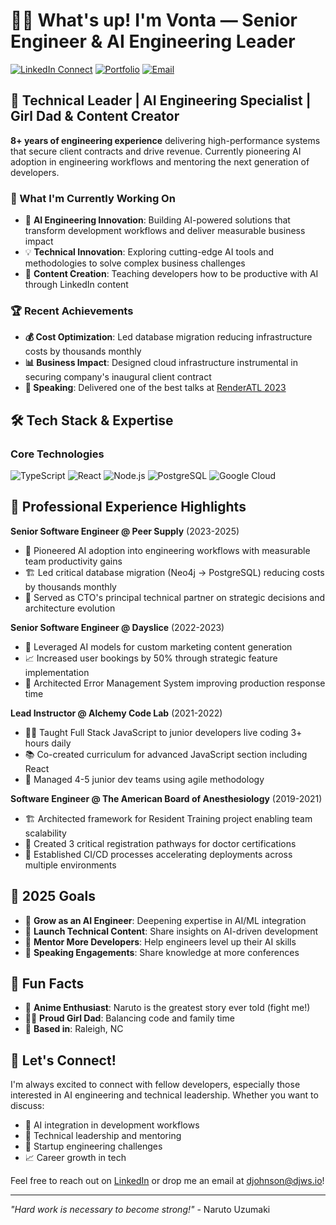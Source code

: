 # 👋🏾 What's up! I'm Vonta — Senior Engineer & AI Engineering Leader

[![LinkedIn Connect](https://img.shields.io/badge/LinkedIn-0077B5?style=for-the-badge&logo=linkedin&logoColor=white)](https://linkedin.com/in/devontajohnson)
[![Portfolio](https://img.shields.io/badge/djws.io-000000?style=for-the-badge&logo=clockify&logoColor=white)](https://djws.io)
[![Email](https://img.shields.io/badge/Email-EA4335?style=for-the-badge&logo=maildotru&logoColor=white)](mailto:djohnson@djws.io)

## 🚀 Technical Leader | AI Engineering Specialist | Girl Dad & Content Creator

**8+ years of engineering experience** delivering high-performance systems that secure client contracts and drive revenue. Currently pioneering AI adoption in engineering workflows and mentoring the next generation of developers.

### 🎯 What I'm Currently Working On

- 🤖 **AI Engineering Innovation**: Building AI-powered solutions that transform development workflows and deliver measurable business impact
- 💡 **Technical Innovation**: Exploring cutting-edge AI tools and methodologies to solve complex business challenges
- 🎥 **Content Creation**: Teaching developers how to be productive with AI through LinkedIn content

### 🏆 Recent Achievements

- **💰 Cost Optimization**: Led database migration reducing infrastructure costs by thousands monthly
- **📊 Business Impact**: Designed cloud infrastructure instrumental in securing company's inaugural client contract
- **🎤 Speaking**: Delivered one of the best talks at [RenderATL 2023](https://youtu.be/mEjl8idf3Lg?si=chUchlsQCl18z066)

## 🛠️ Tech Stack & Expertise

### **Core Technologies**

![TypeScript](https://img.shields.io/badge/TypeScript-007ACC?style=for-the-badge&logo=typescript&logoColor=white)
![React](https://img.shields.io/badge/React-20232A?style=for-the-badge&logo=react&logoColor=61DAFB)
![Node.js](https://img.shields.io/badge/Node.js-43853D?style=for-the-badge&logo=node.js&logoColor=white)
![PostgreSQL](https://img.shields.io/badge/PostgreSQL-316192?style=for-the-badge&logo=postgresql&logoColor=white)
![Google Cloud](https://img.shields.io/badge/Google_Cloud-4285F4?style=for-the-badge&logo=google-cloud&logoColor=white)

## 💼 Professional Experience Highlights

**Senior Software Engineer @ Peer Supply** (2023-2025)

- 🎯 Pioneered AI adoption into engineering workflows with measurable team productivity gains
- 🏗️ Led critical database migration (Neo4j → PostgreSQL) reducing costs by thousands monthly
- 🤝 Served as CTO's principal technical partner on strategic decisions and architecture evolution

**Senior Software Engineer @ Dayslice** (2022-2023)

- 🤖 Leveraged AI models for custom marketing content generation
- 📈 Increased user bookings by 50% through strategic feature implementation
- 🔧 Architected Error Management System improving production response time

**Lead Instructor @ Alchemy Code Lab** (2021-2022)

- 👨‍🏫 Taught Full Stack JavaScript to junior developers live coding 3+ hours daily
- 📚 Co-created curriculum for advanced JavaScript section including React
- 🎯 Managed 4-5 junior dev teams using agile methodology

**Software Engineer @ The American Board of Anesthesiology** (2019-2021)

- 🏗️ Architected framework for Resident Training project enabling team scalability
- 🚀 Created 3 critical registration pathways for doctor certifications
- 🔧 Established CI/CD processes accelerating deployments across multiple environments

## 🎯 2025 Goals

- 🚀 **Grow as an AI Engineer**: Deepening expertise in AI/ML integration
- 📱 **Launch Technical Content**: Share insights on AI-driven development
- 🌱 **Mentor More Developers**: Help engineers level up their AI skills
- 🎪 **Speaking Engagements**: Share knowledge at more conferences

## 🎨 Fun Facts

- 🍜 **Anime Enthusiast**: Naruto is the greatest story ever told (fight me!)
- 👨‍👧 **Proud Girl Dad**: Balancing code and family time
- 📍 **Based in**: Raleigh, NC

## 🤝 Let's Connect!

I'm always excited to connect with fellow developers, especially those interested in AI engineering and technical leadership. Whether you want to discuss:

- 🤖 AI integration in development workflows
- 👥 Technical leadership and mentoring
- 🚀 Startup engineering challenges
- 📈 Career growth in tech

Feel free to reach out on [LinkedIn](https://linkedin.com/in/devontajohnson) or drop me an email at djohnson@djws.io!

---

_"Hard work is necessary to become strong!"_ - Naruto Uzumaki
